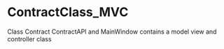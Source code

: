 # ContractClass_MVC
 Class Contract ContractAPI and MainWindow
 contains a model view  and controller class
